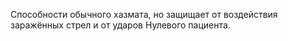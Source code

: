 Способности обычного хазмата, но защищает от воздействия заражённых стрел и от ударов Нулевого пациента.
